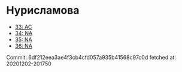 # Нурисламова
- [33: AC](33.md)
- [34: NA](34.md)
- [35: NA](35.md)
- [36: NA](36.md)

Commit: 6df212eea3ae4f3cb4cfd057a935b41568c97c0d
 fetched at: 20201202-201750
